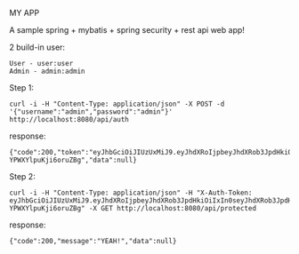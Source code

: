 MY APP

A sample spring + mybatis + spring security + rest api web app!

2 build-in user:
```
User - user:user
Admin - admin:admin
```

Step 1:
```
curl -i -H "Content-Type: application/json" -X POST -d '{"username":"admin","password":"admin"}' http://localhost:8080/api/auth
```

response:
```
{"code":200,"token":"eyJhbGciOiJIUzUxMiJ9.eyJhdXRoIjpbeyJhdXRob3JpdHkiOiIxIn0seyJhdXRob3JpdHkiOiIyIn1dLCJjcmVhdGVkIjoxNDY3MDgxMTI4MjQ2LCJleHAiOjE0Njc2ODU5MjgsInVzZXIiOiJhZG1pbiJ9.vy_EWXAr8iduuDqVInjICyLngv8is90pEUNaR7V8Ok4ipsgQPrXN4yCxH7PjixJKcwc-YPWXYlpuKji6oruZBg","data":null}
```

Step 2:
```
curl -i -H "Content-Type: application/json" -H "X-Auth-Token: eyJhbGciOiJIUzUxMiJ9.eyJhdXRoIjpbeyJhdXRob3JpdHkiOiIxIn0seyJhdXRob3JpdHkiOiIyIn1dLCJjcmVhdGVkIjoxNDY3MDgxMTI4MjQ2LCJleHAiOjE0Njc2ODU5MjgsInVzZXIiOiJhZG1pbiJ9.vy_EWXAr8iduuDqVInjICyLngv8is90pEUNaR7V8Ok4ipsgQPrXN4yCxH7PjixJKcwc-YPWXYlpuKji6oruZBg" -X GET http://localhost:8080/api/protected
```

response:
```
{"code":200,"message":"YEAH!","data":null}
```
